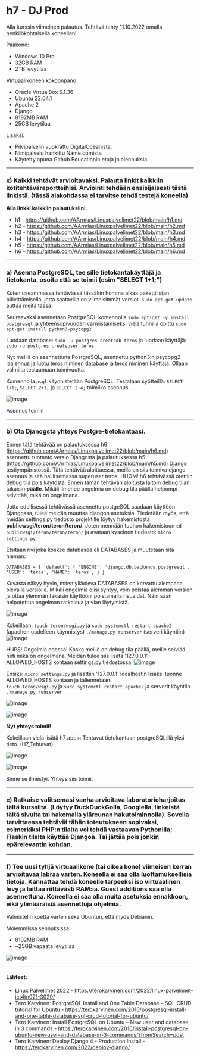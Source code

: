 # h7 - DJ Prod

Alla kurssin viimeinen palautus. Tehtävä tehty 11.10.2022 omalla henkilökohtaisella koneellani.

Pääkone:

- Windows 10 Pro 
- 32GB RAM 
- 2TB levytilaa 

Virtuaalikoneen kokoonpano:

- Oracle VirtualBox 6.1.36 
- Ubuntu 22.04.1 
- Apache 2
- Django 
- 8192MB RAM 
- 25GB levytilaa

Lisäksi: 

- Pilvipalvelin vuokrattu DigitalOceanista. 
- Nimipalvelu hankittu Name.comista 
- Käytetty apuna Github Educationin etuja ja alennuksia. 

-------------------------------------------------------------------

### x) Kaikki tehtävät arvioitavaksi. Palauta linkit kaikkiin kotitehtäväraportteihisi. Arviointi tehdään ensisijaisesti tästä linkistä. (tässä alakohdassa ei tarvitse tehdä testejä koneella)

**Alla linkki kaikkiin palautuksiini.** 

- h1  - https://github.com/AArmias/Linuxpalvelimet22/blob/main/h1.md
- h2  - https://github.com/AArmias/Linuxpalvelimet22/blob/main/h2.md
- h3  - https://github.com/AArmias/Linuxpalvelimet22/blob/main/h3.md
- h4  - https://github.com/AArmias/Linuxpalvelimet22/blob/main/h4.md
- h5  - https://github.com/AArmias/Linuxpalvelimet22/blob/main/h5.md
- h6  - https://github.com/AArmias/Linuxpalvelimet22/blob/main/h6.md

------------------------------------------------------------------------------------

### a) Asenna PostgreSQL, tee sille tietokantakäyttäjä ja tietokanta, osoita että se toimii (esim "SELECT 1+1;")

Kuten useammassa tehtävässä tässäkin homma alkaa pakettilistan päivittämisellä, jotta saatavilla on viimeisimmät versiot. 
`sudo apt-get update` auttaa meitä tässä. 

Seuraavaksi asennetaan PostgreSQL komennolla `sudo apt-get -y install postgresql` ja yhteensopivuuden varmistamiseksi vielä tunnilla opittu `sudo apt-get install python3-psycopg2`

Luodaan database: `sudo -u postgres createdb teros` ja luodaan käyttäjä: `sudo -u postgres createuser teros`

Nyt meillä on asennettuna PostgreSQL, asennettu python3:n psycopg2 laajennus ja luotu teros niminen database ja teros niminen käyttäjä. 
Ollaan valmiita testaamaan toimivuutta.

Komennolla `psql` käynnistetään PostgreSQL.
Testataan syötteillä: `SELECT 1+1;`, `SELECT 2+1;` ja `SELECT 2+4;` toimiiko asennus. 

![image](https://user-images.githubusercontent.com/102689055/195047028-14a2789c-a7ba-4306-8efc-b56587ff36b1.png)

Asennus toimii! 

----------------------------------------------

### b) Ota Djanogsta yhteys Postgre-tietokantaasi.

Ennen tätä tehtävää on palautuksessa h6 (https://github.com/AArmias/Linuxpalvelimet22/blob/main/h6.md) asennettu tuotanto versio Djangosta ja 
palautuksessa h5 (https://github.com/AArmias/Linuxpalvelimet22/blob/main/h5.md) Django testiympäristössä. Tätä tehtävää aloittaessa, meillä on siis toimiva django asennus ja sitä hallitsemassa superuser teros. HUOM! h6 tehtävässä otettiin debug tila pois käytöstä. Ennen tämän tehtävän aloitusta laitoin debug tilan takaisin **päälle**. Mikäli ilmenee ongelmia on debug tila päällä helpompi selvittää, mikä on ongelmana. 

Jotta edellisessä tehtävässä asennettu postgeSQL saadaan käyttöön Djangossa, tulee meidän muuttaa djangon asetuksia.
Tiedetään myös, että meidän settings.py tiedosto projektille löytyy hakemistosta **publicwsgi/teron/teron/teron/**. Joten mennään tuohon hakemistoon `cd publicwsgi/teron/teron/teron/`
ja avataan kyseinen tiedosto: `micro settings.py`. 

Etsitään rivi joka koskee databasea eli DATABASES ja muutetaan sitä hieman: 

`DATABASES = {
      'default': {
        'ENGINE': 'django.db.backends.postgresql',
        'USER': 'teros',
        'NAME': 'teros',
      }
 }
 ` 


Kuvasta näkyy hyvin, miten ylläoleva DATABASES on korvattu alempana olevalla versiolla. 
Mikäli ongelmia olisi syntyy, voin poistaa alemman version ja ottaa ylemmän takaisin käyttööni poistamalla risuaidat. 
Näin saan helpotettua ongelman ratkaisua ja vian löytymistä. 

![image](https://user-images.githubusercontent.com/102689055/195051368-3bb93fe8-8506-48b1-9075-287a20492f08.png)

Kokeillaan: 
`touch teron/wsgi.py` ja `sudo systemctl restart apache2` (apachen uudelleen käynnistys)
`./manage.py runserver` (serveri käyntiin)
![image](https://user-images.githubusercontent.com/102689055/195059386-6d2f1363-4349-4f7c-9623-2b9c22705932.png)



HUPS! Ongelmia edessä! 
Koska meillä on debug tila päällä, meille selviää heti mikä on ongelmana. 
Meidän tulee siis lisätä '127.0.0.1' ALLOWED_HOSTS kohtaan settings.py tiedostossa. 
![image](https://user-images.githubusercontent.com/102689055/195057988-3e0b8282-3c31-48c1-9660-fe0f6962ba4c.png)

Ensiksi `micro settings.py` ja lisättiin '127.0.0.1' localhostin lisäksi tuonne ALLOWED_HOSTS kohtaan ja tallennetaan.  
`touch teron/wsgi.py` ja `sudo systemctl restart apache2` ja serverit käyntiin `./manage.py runserver`

![image](https://user-images.githubusercontent.com/102689055/195057768-cdcc175f-3073-470c-94a0-6455e5d7086e.png)

![image](https://user-images.githubusercontent.com/102689055/195057687-8037f06d-bc40-4fc5-8fb5-d489d41a9191.png)

**Nyt yhteys toimii!** 


Kokeillaan vielä lisätä h7 appin Tehtavat tietokantaan postgreSQL:llä yksi tieto. (H7_Tehtavat)

![image](https://user-images.githubusercontent.com/102689055/195069884-446efe48-67c8-48ce-b9b5-e922f41b1681.png)

![image](https://user-images.githubusercontent.com/102689055/195069988-1f22c2d7-7b7d-4acb-b48d-a8ff6ddebf7d.png)

Sinne se ilmestyi. Yhteys siis toimii. 

-------------------------------------------------------------------------

### e) Ratkaise valitsemasi vanha arvioitava laboratorioharjoitus tältä kurssilta. (Löytyy DuckDuckGolla, Googlella, linkeistä tältä sivulta tai hakemalla yläreunan hakutoiminnolla). Sovella tarvittaessa tehtäviä tähän toteutukseen sopivaksi, esimerkiksi PHP:n tilalta voi tehdä vastaavan Pythonilla; Flaskin tilalta käyttää Djangoa. Tai jättää pois jonkin epärelevantin kohdan.


-------------------------------------------------------------------------

### f) Tee uusi tyhjä virtuaalikone (tai oikea kone) viimeisen kerran arvioitavaa labraa varten. Koneella ei saa olla luottamuksellisia tietoja. Kannattaa tehdä koneelle tarpeeksi iso virtuaalinen levy ja laittaa riittävästi RAM:ia. Guest additions saa olla asennettuna. Koneella ei saa olla muita asetuksia ennakkoon, eikä ylimääräisiä asennettuja ohjelmia.

Valmistelin koetta varten sekä Ubuntun, että myös Debianin.

Molemmissa sennuksissa: 
- 8192MB RAM 
- ~25GB vapaata levytilaa

![image](https://user-images.githubusercontent.com/102689055/195054166-0d08c96f-afaf-4a5c-a43e-d83d6750fffd.png)


-------------------------------------------------------------------

#### Lähteet:

- Linux Palvelimet 2022 - https://terokarvinen.com/2022/linux-palvelimet-ict4tn021-3020/
- Tero Karvinen: PostgreSQL Install and One Table Database – SQL CRUD tutorial for Ubuntu - https://terokarvinen.com/2016/postgresql-install-and-one-table-database-sql-crud-tutorial-for-ubuntu/
- Tero Karvinen: Install PostgreSQL on Ubuntu – New user and database in 3 commands - https://terokarvinen.com/2016/install-postgresql-on-ubuntu-new-user-and-database-in-3-commands/?fromSearch=post
- Tero Karvinen: Deploy Django 4 - Production Install - https://terokarvinen.com/2022/deploy-django/
